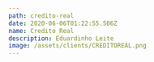 ```yaml
---
path: credito-real
date: 2020-06-06T01:22:55.506Z
name: Credito Real
description: Eduardinho Leite
image: /assets/clients/CREDITOREAL.png
---
```

